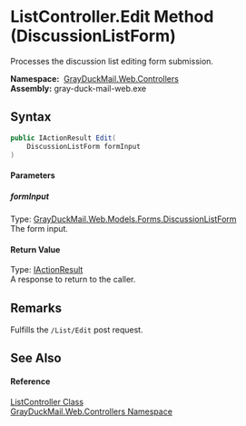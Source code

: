 ListController.Edit Method (DiscussionListForm)
===============================================
Processes the discussion list editing form submission.

  **Namespace:**  [GrayDuckMail.Web.Controllers][1]  
  **Assembly:** gray-duck-mail-web.exe

Syntax
------

```csharp
public IActionResult Edit(
	DiscussionListForm formInput
)
```

#### Parameters

##### *formInput*
Type: [GrayDuckMail.Web.Models.Forms.DiscussionListForm][2]  
 The form input.

#### Return Value
Type: [IActionResult][3]  
 A response to return to the caller. 

Remarks
-------
 Fulfills the `/List/Edit` post request. 

See Also
--------

#### Reference
[ListController Class][4]  
[GrayDuckMail.Web.Controllers Namespace][1]  

[1]: ../README.md
[2]: ../../GrayDuckMail.Web.Models.Forms/DiscussionListForm/README.md
[3]: https://docs.microsoft.com/dotnet/api/microsoft.aspnetcore.mvc.iactionresult
[4]: README.md